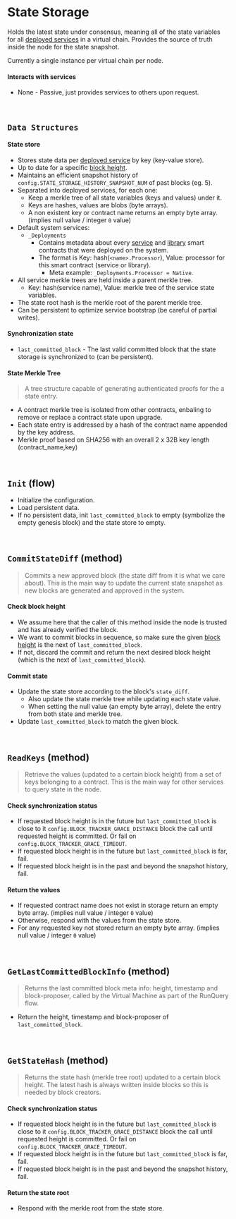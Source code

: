 # State Storage

Holds the latest state under consensus, meaning all of the state variables for all [deployed services](../../terminology.md) in a virtual chain. Provides the source of truth inside the node for the state snapshot.

Currently a single instance per virtual chain per node.

#### Interacts with services

* None - Passive, just provides services to others upon request.

&nbsp;
## `Data Structures`

#### State store
* Stores state data per [deployed service](../../terminology.md) by key (key-value store).
* Up to date for a specific [block height](../../terminology.md).
* Maintains an efficient snapshot history of `config.STATE_STORAGE_HISTORY_SNAPSHOT_NUM` of past blocks (eg. 5).
* Separated into deployed services, for each one:
  * Keep a merkle tree of all state variables (keys and values) under it.
  * Keys are hashes, values are blobs (byte arrays).
  * A non existent key or contract name returns an empty byte array. (implies null value / integer `0` value)
* Default system services:
  * `_Deployments`
    * Contains metadata about every [service](../../terminology.md) and [library](../../terminology.md) smart contracts that were deployed on the system.
    * The format is Key: hash(`<name>.Processor`), Value: processor for this smart contract (service or library).
      * Meta example: `_Deployments.Processor = Native`.
* All service merkle trees are held inside a parent merkle tree.
  * Key: hash(service name), Value: merkle tree of the service state variables.
* The state root hash is the merkle root of the parent merkle tree.
* Can be persistent to optimize service bootstrap (be careful of partial writes).

#### Synchronization state
* `last_committed_block` - The last valid committed block that the state storage is synchronized to (can be persistent).

#### State Merkle Tree
> A tree structure capable of generating authenticated proofs for the a state entry. 
* A contract merkle tree is isolated from other contracts, enbaling to remove or replace a contract state upon upgrade.
* Each state entry is addressed by a hash of the contract name appended by the key address.
* Merkle proof based on SHA256 with an overall 2 x 32B key length (contract_name,key)

&nbsp;
## `Init` (flow)

* Initialize the configuration.
* Load persistent data.
* If no persistent data, init `last_committed_block` to empty (symbolize the empty genesis block) and the state store to empty.

&nbsp;
## `CommitStateDiff` (method)

> Commits a new approved block (the state diff from it is what we care about). This is the main way to update the current state snapshot as new blocks are generated and approved in the system.

#### Check block height
* We assume here that the caller of this method inside the node is trusted and has already verified the block.
* We want to commit blocks in sequence, so make sure the given [block height](../../terminology.md) is the next of `last_committed_block`.
* If not, discard the commit and return the next desired block height (which is the next of `last_committed_block`).

#### Commit state
* Update the state store according to the block's `state_diff`.
  * Also update the state merkle tree while updating each state value.
  * When setting the null value (an empty byte array), delete the entry from both state and merkle tree.
* Update `last_committed_block` to match the given block.

&nbsp;
## `ReadKeys` (method)

> Retrieve the values (updated to a certain block height) from a set of keys belonging to a contract. This is the main way for other services to query state in the node.

#### Check synchronization status
* If requested block height is in the future but `last_committed_block` is close to it `config.BLOCK_TRACKER_GRACE_DISTANCE` block the call until requested height is committed. Or fail on `config.BLOCK_TRACKER_GRACE_TIMEOUT`.
* If requested block height is in the future but `last_committed_block` is far, fail.
* If requested block height is in the past and beyond the snapshot history, fail.

#### Return the values
* If requested contract name does not exist in storage return an empty byte array. (implies null value / integer `0` value)
* Otherwise, respond with the values from the state store.
* For any requested key not stored return an empty byte array. (implies null value / integer `0` value)

&nbsp;
## `GetLastCommittedBlockInfo` (method)

> Returns the last committed block meta info: height, timestamp and block-proposer, called by the Virtual Machine as part of the RunQuery flow.

* Return the height, timestamp and block-proposer of `last_committed_block`.

&nbsp;
## `GetStateHash` (method)

> Returns the state hash (merkle tree root) updated to a certain block height. The latest hash is always written inside blocks so this is needed by block creators.

#### Check synchronization status
* If requested block height is in the future but `last_committed_block` is close to it `config.BLOCK_TRACKER_GRACE_DISTANCE` block the call until requested height is committed. Or fail on `config.BLOCK_TRACKER_GRACE_TIMEOUT`.
* If requested block height is in the future but `last_committed_block` is far, fail.
* If requested block height is in the past and beyond the snapshot history, fail.

#### Return the state root
* Respond with the merkle root from the state store.
